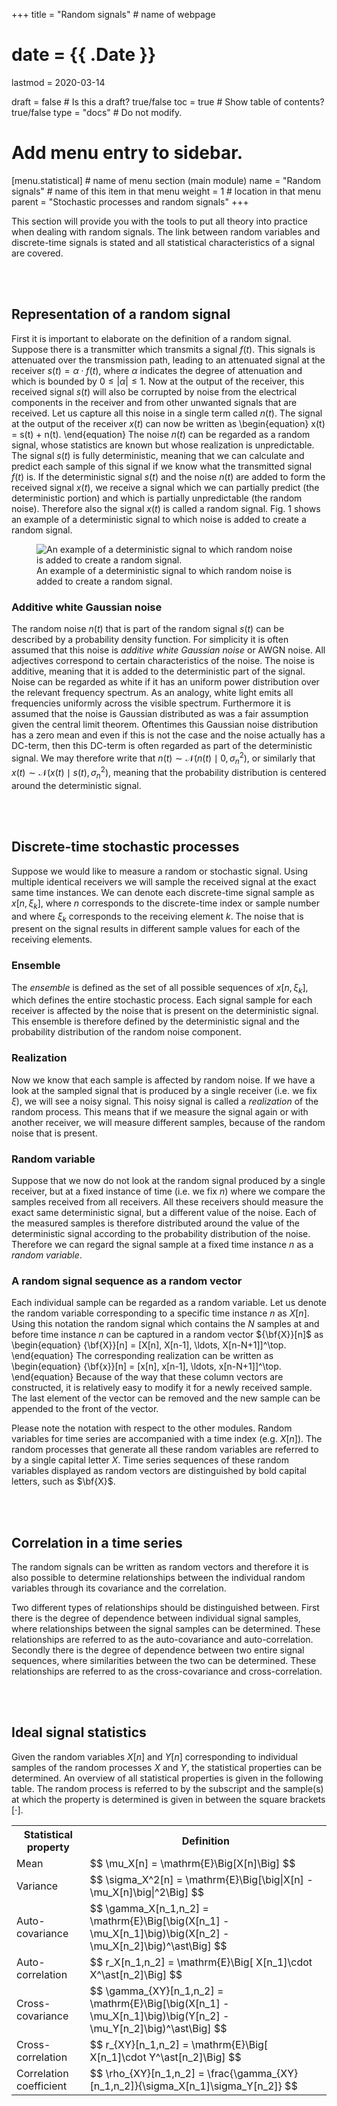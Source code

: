 +++
title = "Random signals"         # name of webpage

# date = {{ .Date }}
lastmod = 2020-03-14

draft = false  # Is this a draft? true/false
toc = true  # Show table of contents? true/false
type = "docs"  # Do not modify.

# Add menu entry to sidebar.
[menu.statistical]                       # name of menu section (main module)
  name = "Random signals"        # name of this item in that menu
  weight = 1                           # location in that menu
  parent = "Stochastic processes and random signals"
+++

This section will provide you with the tools to put all theory into practice when dealing with random signals. The link between random variables and discrete-time signals is stated and all statistical characteristics of a signal are covered.

<br></br>
## Representation of a random signal
First it is important to elaborate on the definition of a random signal. Suppose there is a transmitter which transmits a signal $f(t)$. This signals is attenuated over the transmission path, leading to an attenuated signal at the receiver $s(t) = \alpha \cdot f(t)$, where $\alpha$ indicates the degree of attenuation and which is bounded by $0 \leq |\alpha| \leq 1$. Now at the output of the receiver, this received signal $s(t)$ will also be corrupted by noise from the electrical components in the receiver and from other unwanted signals that are received. Let us capture all this noise in a single term called $n(t)$. The signal at the output of the receiver $x(t)$ can now be written as
\begin{equation}
    x(t) = s(t) + n(t).
\end{equation}
The noise $n(t)$ can be regarded as a random signal, whose statistics are known but whose realization is unpredictable. The signal $s(t)$ is fully deterministic, meaning that we can calculate and predict each sample of this signal if we know what the transmitted signal $f(t)$ is. If the deterministic signal $s(t)$ and the noise $n(t)$ are added to form the received signal $x(t)$, we receive a signal which we can partially predict (the deterministic portion) and which is partially unpredictable (the random noise). Therefore also the signal $x(t)$ is called a random signal. Fig. 1 shows an example of a deterministic signal to which noise is added to create a random signal.


<div style="max-width: 900px; margin: auto">
  <figure>
    <img
      src="/../files/7.Images/statistical/signals/randomsignal.svg"
      alt="An example of a deterministic signal to which random noise is added to create a random signal."
    />
    <figcaption class="numbered">
      An example of a deterministic signal to which random noise is added to create a random signal.
    </figcaption>
  </figure>
</div>

### Additive white Gaussian noise
The random noise $n(t)$ that is part of the random signal $s(t)$ can be described by a probability density function. For simplicity it is often assumed that this noise is <i>additive white Gaussian noise</i> or AWGN noise. All adjectives correspond to certain characteristics of the noise. The noise is additive, meaning that it is added to the deterministic part of the signal. Noise can be regarded as white if it has an uniform power distribution over the relevant frequency spectrum. As an analogy, white light emits all frequencies uniformly across the visible spectrum. Furthermore it is assumed that the noise is Gaussian distributed as was a fair assumption given the central limit theorem. Oftentimes this Gaussian noise distribution has a zero mean and even if this is not the case and the noise actually has a DC-term, then this DC-term is often regarded as part of the deterministic signal. We may therefore write that $n(t) \sim \mathcal{N}(n(t) \mid 0,\sigma_n^2)$, or similarly that $x(t) \sim \mathcal{N}(x(t) \mid s(t), \sigma_n^2)$, meaning that the probability distribution is centered around the deterministic signal.

<br></br>
## Discrete-time stochastic processes
Suppose we would like to measure a random or stochastic signal. Using multiple identical receivers we will sample the received signal at the exact same time instances. We can denote each discrete-time signal sample as $x[n,\xi_k]$, where $n$ corresponds to the discrete-time index or sample number and where $\xi_k$ corresponds to the receiving element $k$. The noise that is present on the signal results in different sample values for each of the receiving elements.

### Ensemble
The <i>ensemble</i> is defined as the set of all possible sequences of $x[n,\xi_k]$, which defines the entire stochastic process. Each signal sample for each receiver is affected by the noise that is present on the deterministic signal. This ensemble is therefore defined by the deterministic signal and the probability distribution of the random noise component.

### Realization
Now we know that each sample is affected by random noise. If we have a look at the sampled signal that is produced by a single receiver (i.e. we fix $\xi$), we will see a noisy signal. This noisy signal is called a <i>realization</i> of the random process. This means that if we measure the signal again or with another receiver, we will measure different samples, because of the random noise that is present.

### Random variable
Suppose that we now do not look at the random signal produced by a single receiver, but at a fixed instance of time (i.e. we fix $n$) where we compare the samples received from all receivers. All these receivers should measure the exact same deterministic signal, but a different value of the noise. Each of the measured samples is therefore distributed around the value of the deterministic signal according to the probability distribution of the noise. Therefore we can regard the signal sample at a fixed time instance $n$ as a <i>random variable</i>.

### A random signal sequence as a random vector
Each individual sample can be regarded as a random variable. Let us denote the random variable corresponding to a specific time instance $n$ as $X[n]$. Using this notation the random signal which contains the $N$ samples at and before time instance $n$ can be captured in a random vector ${\bf{X}}[n]$ as
\begin{equation}
    {\bf{X}}[n] = [X[n], X[n-1], \ldots, X[n-N+1]]^\top.
\end{equation}
The corresponding realization can be written as
\begin{equation}
    {\bf{x}}[n] = [x[n], x[n-1], \ldots, x[n-N+1]]^\top.
\end{equation}
Because of the way that these column vectors are constructed, it is relatively easy to modify it for a newly received sample. The last element of the vector can be removed and the new sample can be appended to the front of the vector.

Please note the notation with respect to the other modules. Random variables for time series are accompanied with a time index (e.g. $X[n]$). The random processes that generate all these random variables are referred to by a single capital letter $X$. Time series sequences of these random variables displayed as random vectors are distinguished by bold capital letters, such as $\bf{X}$.

<br></br>
## Correlation in a time series
The random signals can be written as random vectors and therefore it is also possible to determine relationships between the individual random variables through its covariance and the correlation.

Two different types of relationships should be distinguished between. First there is the degree of dependence between individual signal samples, where relationships between the signal samples can be determined. These relationships are referred to as the auto-covariance and auto-correlation. Secondly there is the degree of dependence between two entire signal sequences, where similarities between the two can be determined. These relationships are referred to as the cross-covariance and cross-correlation.

<br></br>
## Ideal signal statistics
Given the random variables $X[n]$ and $Y[n]$ corresponding to individual samples of the random processes $X$ and $Y$, the statistical properties can be determined. An overview of all statistical properties is given in the following table. The random process is referred to by the subscript and the sample(s) at which the property is determined is given in between the square brackets $[\cdot]$.

<table>
    <tr>
        <th> Statistical property </th>
        <th style="text-align:center"> Definition </th>
    </tr>
    <tr>
        <td style="vertical-align:middle"> Mean </td>
        <td> $$ \mu_X[n] = \mathrm{E}\Big[X[n]\Big] $$ </td>
    </tr>
    <tr>
        <td style="vertical-align:middle"> Variance </td>
        <td> $$ \sigma_X^2[n] = \mathrm{E}\Big[\big|X[n] - \mu_X[n]\big|^2\Big] $$ </td>
    </tr>
    <tr>
        <td style="vertical-align:middle"> Auto-covariance </td>
        <td> $$ \gamma_X[n_1,n_2] = \mathrm{E}\Big[\big(X[n_1] - \mu_X[n_1]\big)\big(X[n_2] - \mu_X[n_2]\big)^\ast\Big] $$ </td>
    </tr>
    <tr>
        <td style="vertical-align:middle"> Auto-correlation </td>
        <td> $$ r_X[n_1,n_2] = \mathrm{E}\Big[ X[n_1]\cdot X^\ast[n_2]\Big] $$ </td>
    </tr>
    <tr>
        <td style="vertical-align:middle"> Cross-covariance </td>
        <td> $$ \gamma_{XY}[n_1,n_2] = \mathrm{E}\Big[\big(X[n_1] - \mu_X[n_1]\big)\big(Y[n_2] - \mu_Y[n_2]\big)^\ast\Big] $$ </td>
    </tr>
    <tr>
        <td style="vertical-align:middle"> Cross-correlation </td>
        <td> $$ r_{XY}[n_1,n_2] = \mathrm{E}\Big[ X[n_1]\cdot Y^\ast[n_2]\Big] $$ </td>
    </tr>
    <tr>
        <td style="vertical-align:middle"> Correlation coefficient </td>
        <td> $$ \rho_{XY}[n_1,n_2] = \frac{\gamma_{XY}[n_1,n_2]}{\sigma_X[n_1]\sigma_Y[n_2]} $$ </td>
    </tr>
</table>

<br></br>


